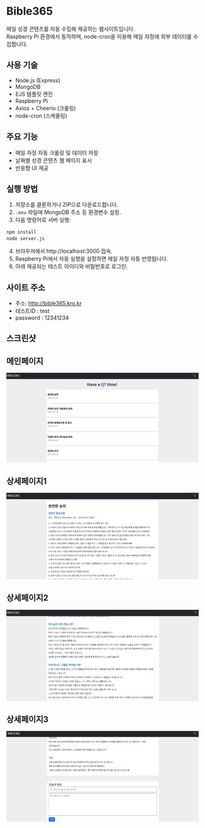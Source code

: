 # Bible365

매일 성경 콘텐츠를 자동 수집해 제공하는 웹사이트입니다.  
Raspberry Pi 환경에서 동작하며, node-cron을 이용해 매일 자정에 외부 데이터를 수집합니다.

## 사용 기술

- Node.js (Express)
- MongoDB
- EJS 템플릿 엔진
- Raspberry Pi
- Axios + Cheerio (크롤링)
- node-cron (스케줄링)

## 주요 기능

- 매일 자정 자동 크롤링 및 데이터 저장
- 날짜별 성경 콘텐츠 웹 페이지 표시
- 반응형 UI 제공

## 실행 방법

1. 저장소를 클론하거나 ZIP으로 다운로드합니다.
2. `.env` 파일에 MongoDB 주소 등 환경변수 설정.
3. 다음 명령어로 서버 실행:

```bash
npm install
node server.js
```
4. 브라우저에서 http://localhost:3000 접속.
5. Raspberry Pi에서 자동 실행을 설정하면 매일 자정 자동 반영됩니다.
6. 아래 제공되는 테스트 아이디와 비밀번호로 로그인.

## 사이트 주소
- 주소: http://bible365.kro.kr
- 테스트ID : test
- password : 12341234

## 스크린샷
## 메인페이지
![화면 예시](screenshots/메인페이지.PNG)

## 상세페이지1
![화면 예시](screenshots/상세페이지1.PNG)

## 상세페이지2
![화면 예시](screenshots/상세페이지2.PNG)

## 상세페이지3
![화면 예시](screenshots/상세페이지3.PNG)
